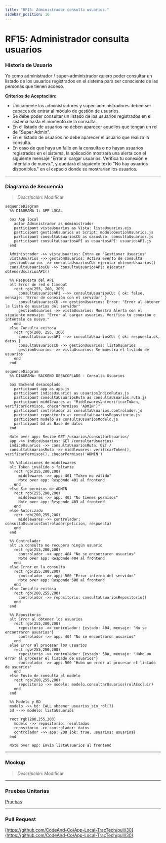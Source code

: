 ```yaml
---
title: "RF15: Administrador consulta usuarios."  
sidebar_position: 16
---
```


# RF15: Administrador consulta usuarios

### Historia de Usuario

Yo como administrador / super-administrador quiero poder consultar un listado de los usuarios registrados en el sistema para ser consciente de las personas que tienen acceso.

  **Criterios de Aceptación:**
  - Únicamente los administradores y super-administradores deben ser capaces de entrar al módulo de gestión de usuarios.
  - Se debe poder consultar un listado de los usuarios registrados en el sistema hasta el momento de la consulta.
  - En el listado de usuarios no deben aparecer aquellos que tengan un rol de "Super Admin".
  - En el listado de usuarios no debe aparecer el usuario que realiza la consulta.
  - En caso de que haya un fallo en la consulta o no hayan usuarios registrados en el sistema, la aplicación mostrará una alerta con el siguiente mensaje "Error al cargar usuarios. Verifica tu conexión e inténtalo de nuevo.", y quedará el siguiente texto "No hay usuarios disponibles." en el espacio donde se mostrarían los usuarios.

---

### Diagrama de Secuencia

> *Descripción*: Modificar

```mermaid
sequenceDiagram
  %% DIAGRAMA 1: APP LOCAL

  box App local
    actor Administrador as Administrador
    participant vistaUsuarios as Vista: listaUsuarios.ejs
    participant gestionUsuarios as Script: moduloGestionUsuarios.js
    participant consultaUsuariosCU as casosUso: consultaUsuarios.js
    participant consultaUsuariosAPI as usuariosAPI: usuariosAPI.js
  end

  Administrador ->> vistaUsuarios: Entra en "Gestionar Usuarios"
  vistaUsuarios ->> gestionUsuarios: Activa evento de consulta
  gestionUsuarios ->> consultaUsuariosCU: ejecutar obtenerUsuarios()
  consultaUsuariosCU ->> consultaUsuariosAPI: ejecutar obtenerUsuariosAPI()

  %% Respuesta del API
  alt Error de red o timeout
    rect rgb(255, 200, 200)
      consultaUsuariosAPI -->> consultaUsuariosCU: { ok: false, mensaje: 'Error de conexión con el servidor' }
      consultaUsuariosCU ->> gestionUsuarios: Error: "Error al obtener la lista de usuarios del servidor"
      gestionUsuarios ->> vistaUsuarios: Muestra Alerta con el siguiente mensaje: "Error al cargar usuarios. Verifica tu conexión e inténtalo de nuevo."
    end
  else Consulta exitosa
    rect rgb(200, 255, 200)
      consultaUsuariosAPI -->> consultaUsuariosCU: { ok: respuesta.ok, datos }
      consultaUsuariosCU ->> gestionUsuarios: listaUsuarios
      gestionUsuarios ->> vistaUsuarios: Se muestra el listado de usuarios
    end
  end
```

```mermaid
sequenceDiagram
  %% DIAGRAMA: BACKEND DESACOPLADO - Consulta Usuarios

  box Backend desacoplado
    participant app as app.js
    participant indiceUsuarios as usuariosIndiceRutas.js
    participant consultaUsuariosRuta as consultaUsuarios.ruta.js
    participant middlewares as "Middlewares\n(verificarToken, verificarPermisos, checarPermisos 'ADMIN')"
    participant controlador as consultaUsuarios.controlador.js
    participant repositorio as consultaUsuariosRepositorio.js
    participant modelo as consultaUsuariosModelo.js
    participant bd as Base de datos
  end

  Note over app: Recibe GET /usuarios/consultarUsuarios/
  app ->> indiceUsuarios: GET /consultarUsuarios/
  indiceUsuarios ->> consultaUsuariosRuta: GET /
  consultaUsuariosRuta ->> middlewares: verificarToken(), verificarPermisos(), checarPermisos('ADMIN')

  %% Validaciones de middlewares
  alt Token inválido o faltante
    rect rgb(255,200,200)
      middlewares ->> app: 401 "Token no válido"
      Note over app: Responde 401 al frontend
    end
  else Sin permisos de ADMIN
    rect rgb(255,200,200)
      middlewares ->> app: 403 "No tienes permisos"
      Note over app: Responde 403 al frontend
    end
  else Autorizado
    rect rgb(200,255,200)
      middlewares ->> controlador: consultaUsuariosControlador(peticion, respuesta)
    end
  end

  %% Controlador
  alt La consulta no recupera ningún usuario
    rect rgb(255,200,200)
      controlador ->> app: 404 "No se encontraron usuarios"
      Note over app: Responde 404 al frontend
    end
  else Error en la consulta
    rect rgb(255,200,200)
      controlador ->> app: 500 "Error interno del servidor"
      Note over app: Responde 500 al frontend
    end
  else Consulta exitosa
    rect rgb(200,255,200)
      controlador ->> repositorio: consultaUsuariosRepositorio()
    end
  end

  %% Repositorio
  alt Error al obtener los usuarios
    rect rgb(255,200,200)
      repositorio ->> controlador: {estado: 404, mensaje: "No se encontraron usuarios"}
      controlador ->> app: 404 "No se encontraron usuarios"
    end
  else Error al procesar los usuarios
    rect rgb(255,200,200)
      repositorio ->> controlador: {estado: 500, mensaje: "Hubo un error al procesar el listado de usuarios"}
      controlador ->> app: 500 "Hubo un error al procesar el listado de usuarios"
    end
  else Envío de consulta al modelo
    rect rgb(200,255,200)
      repositorio ->> modelo: modelo.consultarUsuarios(rolAExcluir)
    end
  end

  %% Modelo y BD
  modelo ->> bd: CALL obtener_usuarios_sin_rol(?)
  bd -->> modelo: listaUsuarios

  rect rgb(200,255,200)
    modelo ->> repositorio: resultados
    repositorio ->> controlador: datos
    controlador ->> app: 200 {ok: true, usuarios: usuarios}
  end

  Note over app: Envía listaUsuarios al frontend
```

---

### Mockup

> *Descripción*: Modificar

---

### Pruebas Unitarias 

[Pruebas](https://docs.google.com/spreadsheets/d/1W-JW32dTsfI22-Yl5LydMhiu-oXHH_xo3hWvK6FHeLw/edit?gid=2140763117#gid=2140763117)

---

### Pull Request

[https://github.com/CodeAnd-Co/App-Local-TracTech/pull/30](https://github.com/CodeAnd-Co/App-Local-TracTech/pull/30)
